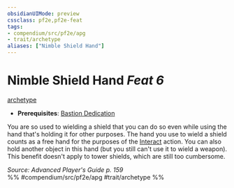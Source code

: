 ```yaml
---
obsidianUIMode: preview
cssclass: pf2e,pf2e-feat
tags:
- compendium/src/pf2e/apg
- trait/archetype
aliases: ["Nimble Shield Hand"]
---
```

# Nimble Shield Hand  *Feat 6*  
[archetype](/rules/traits/archetype.md)  

- **Prerequisites**: [Bastion Dedication](/compendium/feats/bastion-dedication-apg.md)

You are so used to wielding a shield that you can do so even while using the hand that's holding it for other purposes. The hand you use to wield a shield counts as a free hand for the purposes of the [Interact](/rules/actions/interact.md) action. You can also hold another object in this hand (but you still can't use it to wield a weapon). This benefit doesn't apply to tower shields, which are still too cumbersome.

*Source: Advanced Player's Guide p. 159*  
%% #compendium/src/pf2e/apg #trait/archetype %%